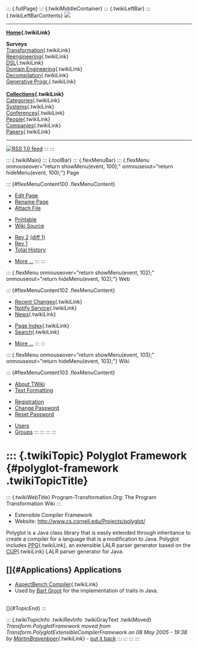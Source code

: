 ::: {.fullPage}
::: {.twikiMiddleContainer}
::: {.twikiLeftBar}
::: {.twikiLeftBarContents}
![](../pub/transformation.gif)

------------------------------------------------------------------------

**[Home](WebHome){.twikiLink}**

**Surveys**\
[Transformation](ProgramTransformation){.twikiLink}\
[Reengineering](ReengineeringWiki){.twikiLink}\
[DSL](DomainSpecificLanguages){.twikiLink}\
[Domain Engineering](DomainEngineering){.twikiLink}\
[Decompilation](DeCompilation){.twikiLink}\
[Generative Progr.](GenerativeProgrammingWiki){.twikiLink}\
\
**[Collections](CategoryCollection){.twikiLink}**\
[Categories](CategoryCategory){.twikiLink}\
[Systems](TransformationSystems){.twikiLink}\
[Conferences](TransformationConferences){.twikiLink}\
[People](TransformationPeople){.twikiLink}\
[Companies](TransformationCompanies){.twikiLink}\
[Papers](CategoryPaper){.twikiLink}

------------------------------------------------------------------------

[![](../pub/rss.gif "RSS 1.0 feed")](WebRss@skin=rss)
:::
:::

::: {.twikiMain}
::: {.toolBar}
::: {.flexMenuBar}
::: {.flexMenu onmouseover="return showMenu(event, 100);" onmouseout="return hideMenu(event, 100);"}
Page

::: {#flexMenuContent100 .flexMenuContent}
-   [Edit
    Page](http://www.program-transformation.org/edit/Transform/PolyglotFramework?t=1536826534)
-   [Rename
    Page](http://www.program-transformation.org/rename/Transform/PolyglotFramework)
-   [Attach
    File](http://www.program-transformation.org/attach/Transform/PolyglotFramework)

<!-- -->

-   [Printable](http://www.program-transformation.org/view/Transform/PolyglotFramework?skin=print.pattern)
-   [Wiki
    Source](http://www.program-transformation.org/view/Transform/PolyglotFramework?skin=text&raw=on&contenttype=text/plain)

<!-- -->

-   [Rev
    2](http://www.program-transformation.org/view/Transform/PolyglotFramework?rev=1.2)
    [(diff 1)](http://www.program-transformation.org/rdiff/Transform/PolyglotFramework?rev1=1.2&rev2=1.1)
-   [Rev
    1](http://www.program-transformation.org/view/Transform/PolyglotFramework?rev=1.1)
-   [Total
    History](http://www.program-transformation.org/rdiff/Transform/PolyglotFramework)

<!-- -->

-   [More
    \...](http://www.program-transformation.org/oops/Transform/PolyglotFramework?template=oopsmore&param1=1.2&param2=1.2)
:::
:::

::: {.flexMenu onmouseover="return showMenu(event, 102);" onmouseout="return hideMenu(event, 102);"}
Web

::: {#flexMenuContent102 .flexMenuContent}
-   [Recent Changes](WebChanges){.twikiLink}
-   [Notify Service](WebNotify){.twikiLink}
-   [News](WebNews){.twikiLink}

<!-- -->

-   [Page Index](WebIndex){.twikiLink}
-   [Search](WebSearch){.twikiLink}

<!-- -->

-   [More
    \...](http://www.program-transformation.org/oops/Transform/PolyglotFramework?template=oopsmore&param1=1.2&param2=1.2)
:::
:::

::: {.flexMenu onmouseover="return showMenu(event, 103);" onmouseout="return hideMenu(event, 103);"}
Wiki

::: {#flexMenuContent103 .flexMenuContent}
-   [About
    TWiki](http://www.program-transformation.org/view/TWiki/WebHome)
-   [Text
    Formatting](http://www.program-transformation.org/view/TWiki/TextFormattingRules)

<!-- -->

-   [Registration](http://www.program-transformation.org/view/TWiki/TWikiRegistration)
-   [Change
    Password](http://www.program-transformation.org/view/TWiki/ChangePassword)
-   [Reset
    Password](http://www.program-transformation.org/view/TWiki/ResetPassword)

<!-- -->

-   [Users](http://www.program-transformation.org/view/Main/TWikiUsers)
-   [Groups](http://www.program-transformation.org/view/Main/TWikiGroups)
:::
:::
:::
:::

::: {.twikiTopic}
Polyglot Framework {#polyglot-framework .twikiTopicTitle}
==================

::: {.twikiWebTitle}
Program-Transformation.Org: The Program Transformation Wiki
:::

-   Extensible Compiler Framework
-   Website: <http://www.cs.cornell.edu/Projects/polyglot/>

Polyglot is a Java class library that is easily extended through
inheritance to create a compiler for a language that is a modification
to Java. Polyglot includes [PPG](PolyglotParserGenerator){.twikiLink},
an extensible LALR parser generator based on the [CUP](CUP){.twikiLink}
LALR parser generator for Java.

[]{#Applications} Applications
------------------------------

-   [AspectBench Compiler](AspectBenchCompiler){.twikiLink}
-   Used by [Bart
    Groot](http://www.cs.uu.nl/groups/ST/Students/BartGroot) for the
    implementation of traits in Java.

\
[]{#TopicEnd}
:::

::: {.twikiTopicInfo .twikiRevInfo .twikiGrayText .twikiMoved}
*Transform.PolyglotFramework moved from
Transform.PolyglotExtensibleCompilerFramework on 08 May 2005 - 19:38 by
[MartinBravenboer](../Main/MartinBravenboer){.twikiLink}* - [put it
back](http://www.program-transformation.org/rename/Transform/PolyglotFramework?newweb=Transform&newtopic=PolyglotExtensibleCompilerFramework&confirm=on "Click to move topic back to previous location, with option to change references.")
:::
:::
:::
:::
